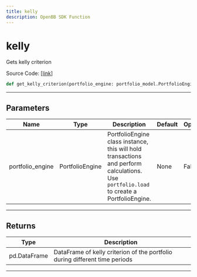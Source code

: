 ```yaml
---
title: kelly
description: OpenBB SDK Function
---
```


# kelly

Gets kelly criterion

Source Code: [[link](https://github.com/OpenBB-finance/OpenBBTerminal/tree/main/openbb_terminal/portfolio/portfolio_model.py#L1449)]

```python
def get_kelly_criterion(portfolio_engine: portfolio_model.PortfolioEngine) -> None
```

---

## Parameters

| Name | Type | Description | Default | Optional |
| ---- | ---- | ----------- | ------- | -------- |
| portfolio_engine | PortfolioEngine | PortfolioEngine class instance, this will hold transactions and perform calculations.<br/>Use `portfolio.load` to create a PortfolioEngine. | None | False |


---

## Returns

| Type | Description |
| ---- | ----------- |
| pd.DataFrame | DataFrame of kelly criterion of the portfolio during different time periods |
---

